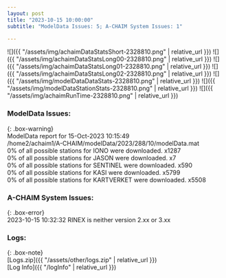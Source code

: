 ```yaml
---
layout: post
title: "2023-10-15 10:00:00"
subtitle: "ModelData Issues: 5; A-CHAIM System Issues: 1"

---
```


![]({{ "/assets/img/achaimDataStatsShort-2328810.png" | relative_url }})
![]({{ "/assets/img/achaimDataStatsLong00-2328810.png" | relative_url }})
![]({{ "/assets/img/achaimDataStatsLong01-2328810.png" | relative_url }})
![]({{ "/assets/img/achaimDataStatsLong02-2328810.png" | relative_url }})
![]({{ "/assets/img/modelDataDataStats-2328810.png" | relative_url }})
![]({{ "/assets/img/modelDataStationStats-2328810.png" | relative_url }})
![]({{ "/assets/img/achaimRunTime-2328810.png" | relative_url }})


### ModelData Issues:  
  
{: .box-warning}  
 ModelData report for 15-Oct-2023 10:15:49   
 /home2/achaim1/A-CHAIM/modelData/2023/288/10/modelData.mat   
 0% of all possible stations for IONO were downloaded. x1287   
 0% of all possible stations for JASON were downloaded. x7   
 0% of all possible stations for SENTINEL were downloaded. x590   
 0% of all possible stations for KASI were downloaded. x5799   
 0% of all possible stations for KARTVERKET were downloaded. x5508   
  
### A-CHAIM System Issues:  
  
{: .box-error}  
2023-10-15 10:32:32 RINEX is neither version 2.xx or 3.xx  

### Logs:  
  
{: .box-note}  
[Logs.zip]({{ "/assets/other/logs.zip" | relative_url }})  
[Log Info]({{ "/logInfo" | relative_url }})  
